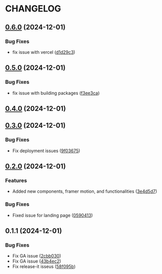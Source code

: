 # CHANGELOG

## [0.6.0](https://github.com/rjtormis/portfolio/compare/release/v0.5.0...release/v0.6.0) (2024-12-01)

### Bug Fixes

* fix issue with vercel ([d1d29c3](https://github.com/rjtormis/portfolio/commit/d1d29c3a14eece22ff3349b7aebbf85a11257486))

## [0.5.0](https://github.com/rjtormis/portfolio/compare/release/v0.4.0...release/v0.5.0) (2024-12-01)

### Bug Fixes

* fix issue with building packages ([f3ee3ca](https://github.com/rjtormis/portfolio/commit/f3ee3ca2fb4b20a259d065949aa861629aa68c4f))

## [0.4.0](https://github.com/rjtormis/portfolio/compare/release/v0.3.0...release/v0.4.0) (2024-12-01)

## [0.3.0](https://github.com/rjtormis/portfolio/compare/release/v0.2.0...release/v0.3.0) (2024-12-01)

### Bug Fixes

* Fix deployment issues ([9f03675](https://github.com/rjtormis/portfolio/commit/9f036758b87f288d23b1fccbfc1ae54c8579f83d))

## [0.2.0](https://github.com/rjtormis/portfolio/compare/release/v0.1.1...release/v0.2.0) (2024-12-01)

### Features

* Added new components, framer motion, and functionalities ([3e4d5d7](https://github.com/rjtormis/portfolio/commit/3e4d5d718424421c52a7dbda01946b73c38a67e1))

### Bug Fixes

* Fixed issue for landing page ([0590413](https://github.com/rjtormis/portfolio/commit/0590413f9afaf72826f3b3d960844d0e332e073f))

## 0.1.1 (2024-12-01)

### Bug Fixes

* Fix GA issue ([2cbb030](https://github.com/rjtormis/portfolio/commit/2cbb03041838687e33335e010a6bbc8dda345c92))
* Fix GA issue ([43b4ec2](https://github.com/rjtormis/portfolio/commit/43b4ec2736bcb05997d51878f9e04ba3b6b80c68))
* Fix release-it isseus ([58f095b](https://github.com/rjtormis/portfolio/commit/58f095b93bb778e0ff344476b0582f7bb97833d4))
